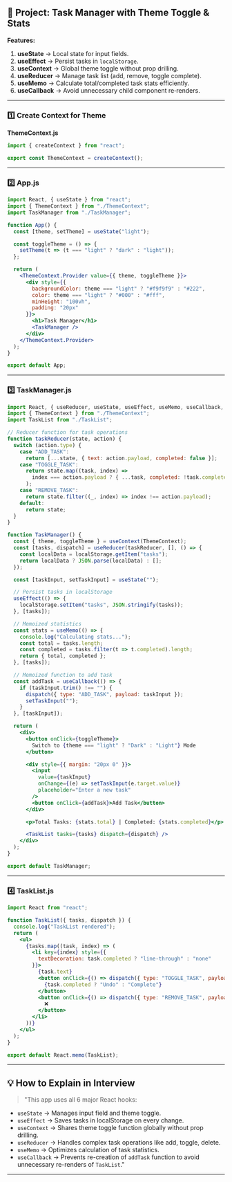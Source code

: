 ## 🎯 **Project: Task Manager with Theme Toggle & Stats**

**Features:**

1. **useState** → Local state for input fields.
2. **useEffect** → Persist tasks in `localStorage`.
3. **useContext** → Global theme toggle without prop drilling.
4. **useReducer** → Manage task list (add, remove, toggle complete).
5. **useMemo** → Calculate total/completed task stats efficiently.
6. **useCallback** → Avoid unnecessary child component re‑renders.

---

### **1️⃣ Create Context for Theme**

**ThemeContext.js**

```jsx
import { createContext } from "react";

export const ThemeContext = createContext();
```

---

### **2️⃣ App.js**

```jsx
import React, { useState } from "react";
import { ThemeContext } from "./ThemeContext";
import TaskManager from "./TaskManager";

function App() {
  const [theme, setTheme] = useState("light");

  const toggleTheme = () => {
    setTheme(t => (t === "light" ? "dark" : "light"));
  };

  return (
    <ThemeContext.Provider value={{ theme, toggleTheme }}>
      <div style={{
        backgroundColor: theme === "light" ? "#f9f9f9" : "#222",
        color: theme === "light" ? "#000" : "#fff",
        minHeight: "100vh",
        padding: "20px"
      }}>
        <h1>Task Manager</h1>
        <TaskManager />
      </div>
    </ThemeContext.Provider>
  );
}

export default App;
```

---

### **3️⃣ TaskManager.js**

```jsx
import React, { useReducer, useState, useEffect, useMemo, useCallback, useContext } from "react";
import { ThemeContext } from "./ThemeContext";
import TaskList from "./TaskList";

// Reducer function for task operations
function taskReducer(state, action) {
  switch (action.type) {
    case "ADD_TASK":
      return [...state, { text: action.payload, completed: false }];
    case "TOGGLE_TASK":
      return state.map((task, index) =>
        index === action.payload ? { ...task, completed: !task.completed } : task
      );
    case "REMOVE_TASK":
      return state.filter((_, index) => index !== action.payload);
    default:
      return state;
  }
}

function TaskManager() {
  const { theme, toggleTheme } = useContext(ThemeContext);
  const [tasks, dispatch] = useReducer(taskReducer, [], () => {
    const localData = localStorage.getItem("tasks");
    return localData ? JSON.parse(localData) : [];
  });

  const [taskInput, setTaskInput] = useState("");

  // Persist tasks in localStorage
  useEffect(() => {
    localStorage.setItem("tasks", JSON.stringify(tasks));
  }, [tasks]);

  // Memoized statistics
  const stats = useMemo(() => {
    console.log("Calculating stats...");
    const total = tasks.length;
    const completed = tasks.filter(t => t.completed).length;
    return { total, completed };
  }, [tasks]);

  // Memoized function to add task
  const addTask = useCallback(() => {
    if (taskInput.trim() !== "") {
      dispatch({ type: "ADD_TASK", payload: taskInput });
      setTaskInput("");
    }
  }, [taskInput]);

  return (
    <div>
      <button onClick={toggleTheme}>
        Switch to {theme === "light" ? "Dark" : "Light"} Mode
      </button>

      <div style={{ margin: "20px 0" }}>
        <input
          value={taskInput}
          onChange={(e) => setTaskInput(e.target.value)}
          placeholder="Enter a new task"
        />
        <button onClick={addTask}>Add Task</button>
      </div>

      <p>Total Tasks: {stats.total} | Completed: {stats.completed}</p>

      <TaskList tasks={tasks} dispatch={dispatch} />
    </div>
  );
}

export default TaskManager;
```

---

### **4️⃣ TaskList.js**

```jsx
import React from "react";

function TaskList({ tasks, dispatch }) {
  console.log("TaskList rendered");
  return (
    <ul>
      {tasks.map((task, index) => (
        <li key={index} style={{
          textDecoration: task.completed ? "line-through" : "none"
        }}>
          {task.text}
          <button onClick={() => dispatch({ type: "TOGGLE_TASK", payload: index })}>
            {task.completed ? "Undo" : "Complete"}
          </button>
          <button onClick={() => dispatch({ type: "REMOVE_TASK", payload: index })}>
            ❌
          </button>
        </li>
      ))}
    </ul>
  );
}

export default React.memo(TaskList);
```

---

## **💡 How to Explain in Interview**

> "This app uses all 6 major React hooks:

* `useState` → Manages input field and theme toggle.
* `useEffect` → Saves tasks in localStorage on every change.
* `useContext` → Shares theme toggle function globally without prop drilling.
* `useReducer` → Handles complex task operations like add, toggle, delete.
* `useMemo` → Optimizes calculation of task statistics.
* `useCallback` → Prevents re-creation of `addTask` function to avoid unnecessary re-renders of `TaskList`."

---

